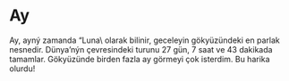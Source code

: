 # Ay

Ay, ayný zamanda “Luna\ olarak bilinir, geceleyin gökyüzündeki en parlak
nesnedir. Dünya’nýn çevresindeki turunu 27 gün, 7 saat ve 43 dakikada tamamlar.
Gökyüzünde birden fazla ay görmeyi çok isterdim. Bu harika olurdu!
